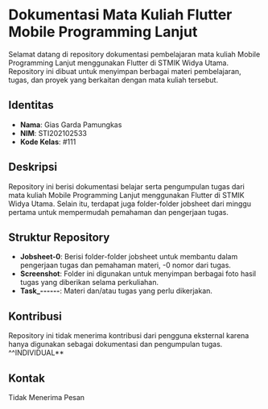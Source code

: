 # Dokumentasi Mata Kuliah Flutter Mobile Programming Lanjut

Selamat datang di repository dokumentasi pembelajaran mata kuliah Mobile Programming Lanjut menggunakan Flutter di STMIK Widya Utama. Repository ini dibuat untuk menyimpan berbagai materi pembelajaran, tugas, dan proyek yang berkaitan dengan mata kuliah tersebut.

## Identitas

- **Nama**: Gias Garda Pamungkas
- **NIM**: STI202102533
- **Kode Kelas**: #111

## Deskripsi

Repository ini berisi dokumentasi belajar serta pengumpulan tugas dari mata kuliah Mobile Programming Lanjut menggunakan Flutter di STMIK Widya Utama. Selain itu, terdapat juga folder-folder jobsheet dari minggu pertama untuk mempermudah pemahaman dan pengerjaan tugas.

## Struktur Repository

- **Jobsheet-0**: Berisi folder-folder jobsheet untuk membantu dalam pengerjaan tugas dan pemahaman materi, -0 nomor dari tugas.
- **Screenshot**: Folder ini digunakan untuk menyimpan berbagai foto hasil tugas yang diberikan selama perkuliahan.
- **Task\_------**: Materi dan/atau tugas yang perlu dikerjakan.

## Kontribusi

Repository ini tidak menerima kontribusi dari pengguna eksternal karena hanya digunakan sebagai dokumentasi dan pengumpulan tugas. ^^INDIVIDUAL**

## Kontak

Tidak Menerima Pesan
